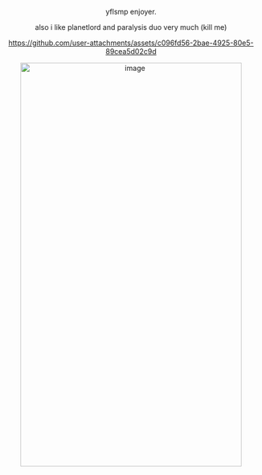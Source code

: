 <div align="center">

yflsmp enjoyer.

also i like planetlord and paralysis duo very much (kill me)


https://github.com/user-attachments/assets/c096fd56-2bae-4925-80e5-89cea5d02c9d

<img width="440" height="801" alt="image" src="https://github.com/user-attachments/assets/82842358-c6aa-41ab-b805-7360756adeec" />
